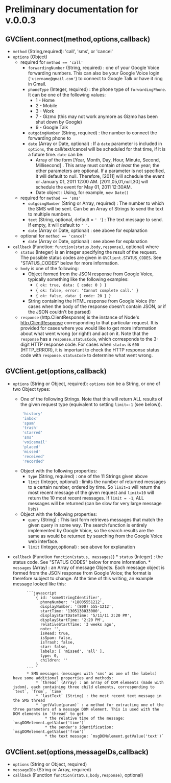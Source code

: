 # Preliminary documentation for v.0.0.3

## GVClient.connect(method,options,callback)
* `method` (String,required): 'call', 'sms', or 'cancel'
* `options` (Object)
	* required for `method == 'call'`
		* `forwardingNumber` (String, required) : one of your Google Voice forwarding numbers. This can also be your Google Voice login (`'username@gmail.com'`) to connect to Google Talk or have it ring in Gmail.
		* `phoneType` (Integer, required) : the phone type of `forwardingPhone`.  It can be one of the following values:
			* 1 - Home
			* 2 - Mobile
			* 3 - Work
			* 7 - Gizmo (this may not work anymore as Gizmo has been shut down by Google)
			* 9 - Google Talk
		* `outgoingNumber` (String, required) : the number to connect the forwarding phone to
		* `date` (Array or Date, optional) : If a `date` parameter is included in `options`, the call/text/cancel will be scheduled for that time, if it is a future time. `date` can be:
			* Array of the form [Year, Month, Day, Hour, Minute, Second, Millisecond] . This array must contain *at least* the year; the other parameters are optional. If a parameter is not specified, it will default to null. Therefore, [2011] will schedule the event or January 01, 2011 12:00 AM. [2011,05,01,null,30] will schedule the event for May 01, 2011 12:30AM.
			* Date object : Using, for example, `new Date()`
	* required for `method == 'sms'`
		* `outgoingNumber` (String or Array, required) : The number to which the SMS will be sent. Can be an Array of Strings to send the text to multiple numbers.
		* `text` (String, optional, default = `' '`) : The text message to send. If empty, it will default to `' '`.
		* `date` (Array or Date, optional) : see above for explanation
	* optional for `method == 'cancel'`
		* `date` (Array or Date, optional) : see above for explanation
* `callback` (Function: `function(status,body,response)`, optional) where
	* `status` (Integer) is an integer specifying the result of the request. The possible status codes are given in `GVClient.STATUS_CODES`. See "STATUS_CODES" below for more information. 
	* `body` is one of the following:
		* Object formed from the JSON response from Google Voice, typically something like the following examples: 
			* `{ ok: true, data: { code: 0 } }`
			* `{ ok: false, error: 'Cannot complete call.' }`
			* `{ ok: false, data: { code: 20 } }`
		* String containing the HTML response from Google Voice (for cases when the body of the response doesn't contain JSON, or if the JSON couldn't be parsed)
	* `response` (http.ClientResponse) is the instance of Node's [http.ClientResponse](http://nodejs.org/docs/v0.4.7/api/http.html#http.ClientResponse) corresponding to that particular request. It is provided for cases where you would like to get more information about what went wrong (or right!) and act on it. 
	   Note that the `response` has a `response.statusCode`, which corresponds to the 3-digit HTTP response code. For cases when `status` is `600` (HTTP_ERROR), it is important to check the HTTP response status code with `response.statusCode` to determine what went wrong.

## GVClient.get(options,callback)
* `options` (String or Object, required): `options` can be a String, or one of two Object types:
	* One of the following Strings. Note that this will return ALL results of the given request type (equivalent to setting `limit=-1` (see below)).
	
	```javascript
		'history'
		'inbox'
		'spam'
		'trash'
		'starred'
		'sms'
		'voicemail'
		'placed'
		'missed'
		'received'
		'recorded'
	```

	* Object with the following properties:
		* `type` (String, required) : one of the 11 Strings given above
		* `limit` (Integer, optional) : limits the number of returned messages to a certain number, ordered by time. So `limit=1` will return the most recent message of the given request and `limit=10` will return the 10 most recent messages. If `limit = -1`, ALL messages will be returned (can be slow for very large message lists)
	* Object with the following properties:
		* `query` (String) : This last form retrieves messages that match the given query in some way. The search function is entirely implemented by Google Voice, so the search results are the same as would be returned by searching from the Google Voice web interface.
		* `limit` (Integer,optional) : see above for explanation
* `callback` (Function `function(status, messages)`)
		* `status` (Integer) : the status code. See "STATUS CODES" below for more information.
		* `messages` (Array) : an Array of message Objects. Each message object is formed from the JSON response from Google Voice; the format is therefore subject to change. At the time of this writing, an example message looked like this:

			```javascript	
				{ id: 'someStringIdentifier',
				  phoneNumber: '+18005551212',
				  displayNumber: '(800) 555-1212',
				  startTime: '1305138033000',
				  displayStartDateTime: '5/11/11 2:20 PM',
				  displayStartTime: '2:20 PM',
				  relativeStartTime: '3 weeks ago',
				  note: '',
				  isRead: true,
				  isSpam: false,
				  isTrash: false,
				  star: false,
				  labels: [ 'missed', 'all' ],
				  type: 0,
				  children: '' 
				}
			```
			* SMS messages (messages with 'sms' as one of the labels) have some additional properties and methods:
				* `thread` (Array) : an array of DOM elements (made with jsdom), each containing three child elements, corresponding to `text`, `from`, `time`
				* `lastText` (String) : the most recent text message in the SMS thread
				* `getValue(param)` : a method for extracting one of the three parameters of a message DOM element. This is used with the DOM elements in `thread` to get 
					* the relative time of the message: `msgDOMelement.getValue('time')`
					* the sender's identification: 	`msgDOMelement.getValue('from')`
					* the text message: `msgDOMelement.getValue('text')`

## GVClient.set(options,messageIDs,callback)
* `options` (String or Object, required)
* `messageIDs` (String or Array, required)
* `callback` (Function `function(status,body,response)`, optional)

